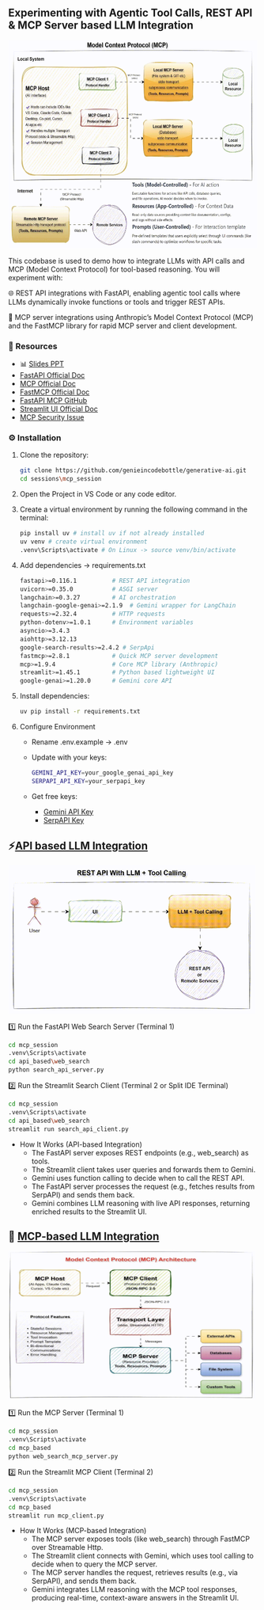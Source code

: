 ## Experimenting with Agentic Tool Calls, REST API & MCP Server based LLM Integration

<img src="./images/mcp.gif" width="660" height="420">

This codebase is used to demo how to integrate LLMs with API calls and MCP (Model Context Protocol) for tool-based reasoning. You will experiment with:

   🌐 REST API integrations with FastAPI, enabling agentic tool calls where LLMs dynamically invoke functions or tools and trigger REST APIs.

   🔗 MCP server integrations using Anthropic’s Model Context Protocol (MCP) and the FastMCP library for rapid MCP server and client development.

### 📑 Resources

* 📊 [Slides PPT](./doc/mcp_session.pptx)
* [FastAPI Official Doc](https://fastapi.tiangolo.com/)
* [MCP Official Doc](https://modelcontextprotocol.io/docs/getting-started/intro)
* [FastMCP Official Doc](https://gofastmcp.com/getting-started/welcome)
* [FastAPI MCP GitHub](https://github.com/tadata-org/fastapi_mcp)
* [Streamlit UI Official Doc](https://streamlit.io/)
* [MCP Security Issue](https://www.docker.com/blog/mcp-security-issues-threatening-ai-infrastructure/)

### ⚙️ Installation

   1. Clone the repository:
      
      ```bash
      git clone https://github.com/genieincodebottle/generative-ai.git
      cd sessions\mcp_session
      ```
   2. Open the Project in VS Code or any code editor.
   3. Create a virtual environment by running the following command in the terminal:
      
      ```bash
      pip install uv # install uv if not already installed
      uv venv # create virtual environment
      .venv\Scripts\activate # On Linux -> source venv/bin/activate
      ```
   4. Add dependencies → requirements.txt
      
      ```bash
      fastapi>=0.116.1          # REST API integration  
      uvicorn>=0.35.0           # ASGI server  
      langchain>=0.3.27         # AI orchestration  
      langchain-google-genai>=2.1.9  # Gemini wrapper for LangChain  
      requests>=2.32.4          # HTTP requests  
      python-dotenv>=1.0.1      # Environment variables  
      asyncio>=3.4.3  
      aiohttp>=3.12.13  
      google-search-results>=2.4.2 # SerpApi  
      fastmcp>=2.8.1            # Quick MCP server development  
      mcp>=1.9.4                # Core MCP library (Anthropic)  
      streamlit>=1.45.1         # Python based lightweight UI  
      google-genai>=1.20.0      # Gemini core API  
      ```
   5. Install dependencies:
      ```bash
      uv pip install -r requirements.txt
      ```
   6. Configure Environment
      * Rename .env.example → .env
      * Update with your keys:

        ```bash
        GEMINI_API_KEY=your_google_genai_api_key
        SERPAPI_API_KEY=your_serpapi_key
        ```
      * Get free keys:

        * [Gemini API Key](https://aistudio.google.com/apikey) 
        * [SerpAPI Key](https://serpapi.com/manage-api-key)


## ⚡[API based LLM Integration](./api_based/)
<img src="./images/rest.gif" width="500" height="300">

1️⃣ Run the FastAPI Web Search Server (Terminal 1)

```bash
cd mcp_session
.venv\Scripts\activate
cd api_based\web_search
python search_api_server.py
```

2️⃣ Run the Streamlit Search Client (Terminal 2 or Split IDE Terminal)

```bash
cd mcp_session
.venv\Scripts\activate
cd api_based\web_search
streamlit run search_api_client.py
```

* How It Works (API-based Integration)
  - The FastAPI server exposes REST endpoints (e.g., web_search) as tools.
  - The Streamlit client takes user queries and forwards them to Gemini.
  - Gemini uses function calling to decide when to call the REST API.
  - The FastAPI server processes the request (e.g., fetches results from SerpAPI) and sends them back.
  - Gemini combines LLM reasoning with live API responses, returning enriched results to the Streamlit UI.

## 🔗 [MCP-based LLM Integration](./mcp_based/)
<img src="./images/mcp_architecture.gif" width="500" height="300">

1️⃣ Run the MCP Server (Terminal 1)

```bash
cd mcp_session
.venv\Scripts\activate
cd mcp_based
python web_search_mcp_server.py
```

2️⃣ Run the Streamlit MCP Client (Terminal 2)

```bash
cd mcp_session
.venv\Scripts\activate
cd mcp_based
streamlit run mcp_client.py
```
* How It Works (MCP-based Integration)
  - The MCP server exposes tools (like web_search) through FastMCP over Streamable Http.
  - The Streamlit client connects with Gemini, which uses tool calling to decide when to query the MCP server.
  - The MCP server handles the request, retrieves results (e.g., via SerpAPI), and sends them back.
  - Gemini integrates LLM reasoning with the MCP tool responses, producing real-time, context-aware answers in the Streamlit UI.
